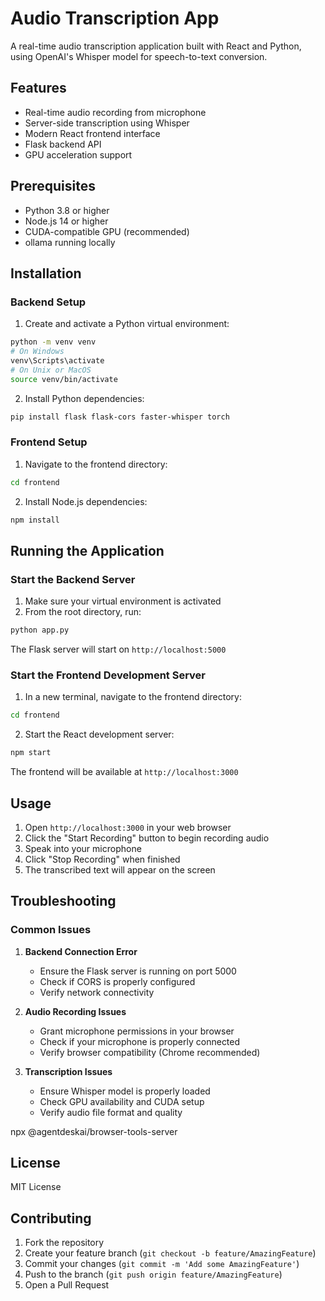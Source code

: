 # Audio Transcription App

A real-time audio transcription application built with React and Python, using OpenAI's Whisper model for speech-to-text conversion.

## Features

- Real-time audio recording from microphone
- Server-side transcription using Whisper
- Modern React frontend interface
- Flask backend API
- GPU acceleration support

## Prerequisites

- Python 3.8 or higher
- Node.js 14 or higher
- CUDA-compatible GPU (recommended)
- ollama running locally

## Installation

### Backend Setup

1. Create and activate a Python virtual environment:
```bash
python -m venv venv
# On Windows
venv\Scripts\activate
# On Unix or MacOS
source venv/bin/activate
```

2. Install Python dependencies:
```bash
pip install flask flask-cors faster-whisper torch
```

### Frontend Setup

1. Navigate to the frontend directory:
```bash
cd frontend
```

2. Install Node.js dependencies:
```bash
npm install
```

## Running the Application

### Start the Backend Server

1. Make sure your virtual environment is activated
2. From the root directory, run:
```bash
python app.py
```
The Flask server will start on `http://localhost:5000`

### Start the Frontend Development Server

1. In a new terminal, navigate to the frontend directory:
```bash
cd frontend
```

2. Start the React development server:
```bash
npm start
```
The frontend will be available at `http://localhost:3000`

## Usage

1. Open `http://localhost:3000` in your web browser
2. Click the "Start Recording" button to begin recording audio
3. Speak into your microphone
4. Click "Stop Recording" when finished
5. The transcribed text will appear on the screen

## Troubleshooting

### Common Issues

1. **Backend Connection Error**
   - Ensure the Flask server is running on port 5000
   - Check if CORS is properly configured
   - Verify network connectivity

2. **Audio Recording Issues**
   - Grant microphone permissions in your browser
   - Check if your microphone is properly connected
   - Verify browser compatibility (Chrome recommended)

3. **Transcription Issues**
   - Ensure Whisper model is properly loaded
   - Check GPU availability and CUDA setup
   - Verify audio file format and quality

npx @agentdeskai/browser-tools-server


## License

MIT License

## Contributing

1. Fork the repository
2. Create your feature branch (`git checkout -b feature/AmazingFeature`)
3. Commit your changes (`git commit -m 'Add some AmazingFeature'`)
4. Push to the branch (`git push origin feature/AmazingFeature`)
5. Open a Pull Request
